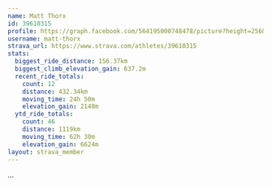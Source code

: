 ```yaml
---
name: Matt Thorx
id: 39610315
profile: https://graph.facebook.com/564195000748478/picture?height=256&width=256
username: matt-thorx
strava_url: https://www.strava.com/athletes/39610315
stats:
  biggest_ride_distance: 156.37km
  biggest_climb_elevation_gain: 637.2m
  recent_ride_totals:
    count: 12
    distance: 432.34km
    moving_time: 24h 50m
    elevation_gain: 2148m
  ytd_ride_totals:
    count: 46
    distance: 1119km
    moving_time: 62h 30m
    elevation_gain: 6624m
layout: strava_member
--- 
```

...
